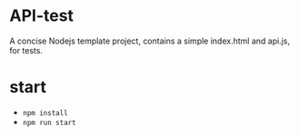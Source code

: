 # API-test
A concise Nodejs template project, contains a simple index.html and api.js, for tests.
# start
- `npm install`
- `npm run start`
